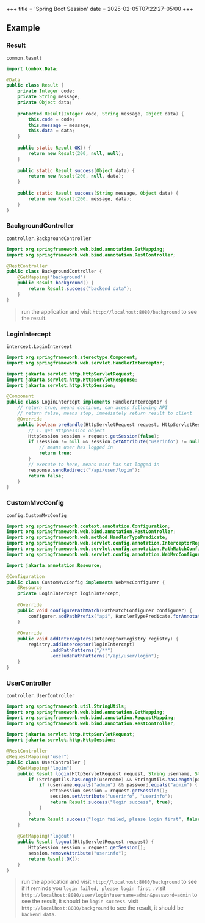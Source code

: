 +++
title = 'Spring Boot Session'
date = 2025-02-05T07:22:27-05:00
+++

## Example
### Result
`common.Result`
```java
import lombok.Data;

@Data
public class Result {
    private Integer code;
    private String message;
    private Object data;
    
    protected Result(Integer code, String message, Object data) {
        this.code = code;
        this.message = message;
        this.data = data;
    }
    
    public static Result OK() {
        return new Result(200, null, null);
    }
    
    public static Result success(Object data) {
        return new Result(200, null, data);
    }
    
    public static Result success(String message, Object data) {
        return new Result(200, message, data);
    }
}
```

### BackgroundController
`controller.BackgroundController`
```java
import org.springframework.web.bind.annotation.GetMapping;
import org.springframework.web.bind.annotation.RestController;

@RestController
public class BackgroundController {
    @GetMapping("background")
    public Result background() {
        return Result.success("backend data");
    }
}
```
> run the application and visit `http://localhost:8080/background` to see the result.

### LoginIntercept
`intercept.LoginIntercept`
```java
import org.springframework.stereotype.Component;
import org.springframework.web.servlet.HandlerInterceptor;

import jakarta.servlet.http.HttpServletRequest;
import jakarta.servlet.http.HttpServletResponse;
import jakarta.servlet.http.HttpSession;

@Component
public class LoginIntercept implements HandlerInterceptor {
    // return true, means continue, can acess following API
    // return false, means stop, immediately return result to client
    @Override
    public boolean preHandle(HttpServletRequest request, HttpServletResponse response, Object handler) throws Exception {
        // 1. get HttpSession object
        HttpSession session = request.getSession(false);
        if (session != null && session.getAttribute("userinfo") != null) {
            // means user has logged in
            return true;
        }
        // execute to here, means user has not logged in
        response.sendRedirect("/api/user/login");
        return false;
    }
}
```

### CustomMvcConfig
`config.CustomMvcConfig`
```java
import org.springframework.context.annotation.Configuration;
import org.springframework.web.bind.annotation.RestController;
import org.springframework.web.method.HandlerTypePredicate;
import org.springframework.web.servlet.config.annotation.InterceptorRegistry;
import org.springframework.web.servlet.config.annotation.PathMatchConfigurer;
import org.springframework.web.servlet.config.annotation.WebMvcConfigurer;

import jakarta.annotation.Resource;

@Configuration
public class CustomMvcConfig implements WebMvcConfigurer {
    @Resource
    private LoginIntercept loginIntercept;
    
    @Override
    public void configurePathMatch(PathMatchConfigurer configurer) {
        configurer.addPathPrefix("api", HandlerTypePredicate.forAnnotation(RestController.class));
    }
    
    @Override
    public void addInterceptors(InterceptorRegistry registry) {
        registry.addInterceptor(loginIntercept)
                .addPathPatterns("/**")
                .excludePathPatterns("/api/user/login");
    }
}
```

### UserController
`controller.UserController`
```java
import org.springframework.util.StringUtils;
import org.springframework.web.bind.annotation.GetMapping;
import org.springframework.web.bind.annotation.RequestMapping;
import org.springframework.web.bind.annotation.RestController;

import jakarta.servlet.http.HttpServletRequest;
import jakarta.servlet.http.HttpSession;

@RestController
@RequestMapping("user")
public class UserController {
    @GetMapping("login")
    public Result login(HttpServletRequest request, String username, String password) {
        if (StringUtils.hasLength(username) && StringUtils.hasLength(password)) {
            if (username.equals("admin") && password.equals("admin") {
                HttpSession session = request.getSession();
                session.setAttribute("userinfo", "userinfo");
                return Result.success("login success", true);
            }
        }
        return Result.success("login failed, please login first", false);
    }
    
    @GetMapping("logout")
    public Result logout(HttpServletRequest request) {
        HttpSession session = request.getSession();
        session.removeAttribute("userinfo");
        return Result.OK();
    }
}
```

> run the application and visit `http://localhost:8080/background` to see if it reminds you `login failed, please login first` .
> visit `http://localhost:8080/user/login?username=admin&password=admin` to see the result, it should be `login success`.
> visit `http://localhost:8080/background` to see the result, it should be `backend data`.



















